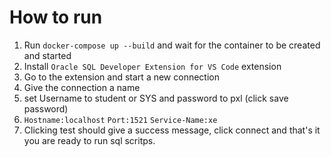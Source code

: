 # How to run
1. Run ```docker-compose up --build``` and wait for the container to be created and started
2. Install `Oracle SQL Developer Extension for VS Code` extension
3. Go to the extension and start a new connection
4. Give the connection a name
5. set Username to student or SYS and password to pxl (click save password)
6. `Hostname:localhost` `Port:1521` `Service-Name:xe`
7. Clicking test should give a success message, click connect and that's it you are ready to run sql scritps.
